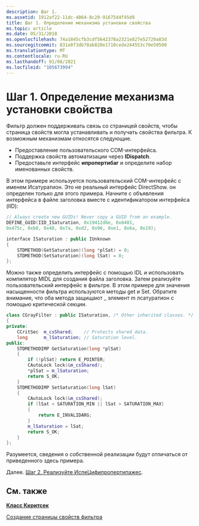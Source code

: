 ```yaml
---
description: Шаг 1.
ms.assetid: 1912af22-11dc-4864-8c20-91675d4f45d9
title: Шаг 1. Определение механизма установки свойства
ms.topic: article
ms.date: 05/31/2018
ms.openlocfilehash: 74a1845cfb3cdf5642378a2321e827e52720a83d
ms.sourcegitcommit: 831e8f3db78ab820e1710cede244553c70e50500
ms.translationtype: MT
ms.contentlocale: ru-RU
ms.lasthandoff: 01/08/2021
ms.locfileid: "105673994"
---
```

# <a name="step-1-define-a-mechanism-for-setting-the-property"></a>Шаг 1. Определение механизма установки свойства

Фильтр должен поддерживать связь со страницей свойств, чтобы страница свойств могла устанавливать и получать свойства фильтра. К возможным механизмам относятся следующие.

-   Предоставление пользовательского COM-интерфейса.
-   Поддержка свойств автоматизации через **IDispatch**.
-   Предоставьте интерфейс **ипропертибаг** и определите набор именованных свойств.

В этом примере используется пользовательский COM-интерфейс с именем Исатуратион. Это не реальный интерфейс DirectShow. он определен только для этого примера. Начните с объявления интерфейса в файле заголовка вместе с идентификатором интерфейса (IID):


```C++
// Always create new GUIDs! Never copy a GUID from an example.
DEFINE_GUID(IID_ISaturation, 0x19412d6e, 0x6401, 
0x475c, 0xb0, 0x48, 0x7a, 0xd2, 0x96, 0xe1, 0x6a, 0x19);

interface ISaturation : public IUnknown
{
    STDMETHOD(GetSaturation)(long *plSat) = 0;
    STDMETHOD(SetSaturation)(long lSat) = 0;
};
```



Можно также определить интерфейс с помощью IDL и использовать компилятор MIDL для создания файла заголовка. Затем реализуйте пользовательский интерфейс в фильтре. В этом примере для значения насыщенности фильтра используются методы get и Set. Обратите внимание, что оба метода защищают \_ элемент m лсатуратион с помощью критической секции.


```C++
class CGrayFilter : public ISaturation, /* Other inherited classes. */
{
private:
    CCritSec  m_csShared;    // Protects shared data.
    long      m_lSaturation; // Saturation level.
public:
    STDMETHODIMP GetSaturation(long *plSat)
    {
        if (!plSat) return E_POINTER;
        CAutoLock lock(&m_csShared);
        *plSat = m_lSaturation;
        return S_OK;
    }
    STDMETHODIMP SetSaturation(long lSat)
    {
        CAutoLock lock(&m_csShared);
        if (lSat < SATURATION_MIN || lSat > SATURATION_MAX)
        {
            return E_INVALIDARG;
        }
        m_lSaturation = lSat;
        return S_OK;
    }
};
```



Разумеется, сведения о собственной реализации будут отличаться от приведенного здесь примера.

Далее. [Шаг 2. Реализуйте ИспеЦифипропертипажес](step-2--implement-ispecifypropertypages.md).

## <a name="related-topics"></a>См. также

<dl> <dt>

[**Класс Ккритсек**](ccritsec.md)
</dt> <dt>

[Создание страницы свойств фильтра](creating-a-filter-property-page.md)
</dt> </dl>

 

 



